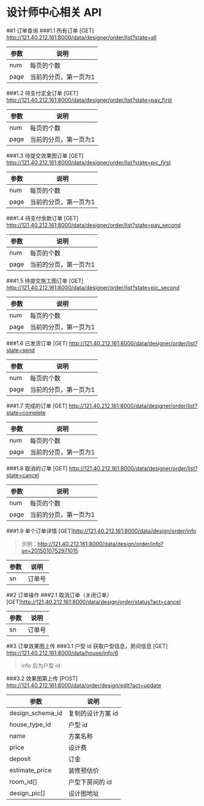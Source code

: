 # 设计师中心相关 API

##1 订单查询
###1.1 所有订单
[GET] http://121.40.212.161:8000/data/designer/order/list?state=all  

参数           | 说明
-------------  | -------------
num            | 每页的个数
page           | 当前的分页，第一页为1

###1.2 待支付定金订单
[GET] http://121.40.212.161:8000/data/designer/order/list?state=pay_first

参数           | 说明
-------------  | -------------
num            | 每页的个数
page           | 当前的分页，第一页为1

###1.3 待提交效果图订单
[GET] http://121.40.212.161:8000/data/designer/order/list?state=pic_first

参数           | 说明
-------------  | -------------
num            | 每页的个数
page           | 当前的分页，第一页为1

###1.4 待支付余款订单
[GET] http://121.40.212.161:8000/data/designer/order/list?state=pay_second

参数           | 说明
-------------  | -------------
num            | 每页的个数
page           | 当前的分页，第一页为1

###1.5 待提交施工图订单
[GET] http://121.40.212.161:8000/data/designer/order/list?state=pic_second

参数           | 说明
-------------  | -------------
num            | 每页的个数
page           | 当前的分页，第一页为1

###1.6 已发货订单
[GET] http://121.40.212.161:8000/data/designer/order/list?state=send

参数           | 说明
-------------  | -------------
num            | 每页的个数
page           | 当前的分页，第一页为1

###1.7 完成的订单
[GET] http://121.40.212.161:8000/data/designer/order/list?state=complete

参数           | 说明
-------------  | -------------
num            | 每页的个数
page           | 当前的分页，第一页为1

###1.8 取消的订单
[GET] http://121.40.212.161:8000/data/designer/order/list?state=cancel

参数           | 说明
-------------  | -------------
num            | 每页的个数
page           | 当前的分页，第一页为1

###1.9 单个订单详情
[GET]http://121.40.212.161:8000/data/design/order/info

>示例：http://121.40.212.161:8000/data/design/order/info?sn=2015010752971015

参数           | 说明
-------------  | -------------
sn             | 订单号 

##2 订单操作
###2.1 取消订单（关闭订单）
[GET]http://121.40.212.161:8000/data/design/order/status?act=cancel

参数           | 说明
-------------  | -------------
sn             | 订单号 

##3 订单效果图上传
###3.1 户型 id 获取户型信息，房间信息
[GET] http://121.40.212.161:8000/data/house/info/6
>info 后为户型 id

###3.2 效果图第上传
[POST] http://121.40.212.161:8000/data/order/design/edit?act=update

参数          | 说明
--------------|--------
design_schema_id | 复制的设计方案 id
house_type_id | 户型 id
name          | 方案名称
price         | 设计费
deposit       | 订金
estimate_price | 装修预估价
room_id[]     | 户型下房间的 id
design_pic[]  | 设计图地址










